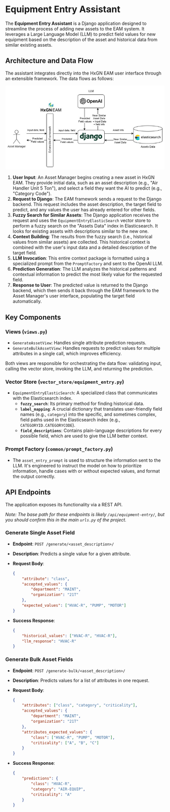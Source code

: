# Equipment Entry Assistant

The **Equipment Entry Assistant** is a Django application designed to streamline the process of adding new assets to the EAM system. It leverages a Large Language Model (LLM) to predict field values for new equipment based on the description of the asset and historical data from similar existing assets.

## Architecture and Data Flow

The assistant integrates directly into the HxGN EAM user interface through an extensible framework. The data flows as follows:

![Equipment Entry Architecture](./images/21%20Tech%20Use%20Cases-Generative%20Asset%20Creation.jpg)

1. **User Input**: An Asset Manager begins creating a new asset in HxGN EAM. They provide initial data, such as an asset description (e.g., "Air Handler Unit 5 Ton"), and select a field they want the AI to predict (e.g., "Category Code").
2. **Request to Django**: The EAM framework sends a request to the Django backend. This request includes the asset description, the target field to predict, and any values the user has already entered for other fields.
3. **Fuzzy Search for Similar Assets**: The Django application receives the request and uses the `EquipmentEntryElasticSearch` vector store to perform a fuzzy search on the "Assets Data" index in Elasticsearch. It looks for existing assets with descriptions similar to the new one.
4. **Context Building**: The results from the fuzzy search (i.e., historical values from similar assets) are collected. This historical context is combined with the user's input data and a detailed description of the target field.
5. **LLM Invocation**: This entire context package is formatted using a specialized prompt from the `PromptFactory` and sent to the OpenAI LLM.
6. **Prediction Generation**: The LLM analyzes the historical patterns and contextual information to predict the most likely value for the requested field.
7. **Response to User**: The predicted value is returned to the Django backend, which then sends it back through the EAM framework to the Asset Manager's user interface, populating the target field automatically.

## Key Components

### Views (`views.py`)

- `GenerateAssetView`: Handles single attribute prediction requests.
- `GenerateBulkAssetView`: Handles requests to predict values for multiple attributes in a single call, which improves efficiency.

Both views are responsible for orchestrating the data flow: validating input, calling the vector store, invoking the LLM, and returning the prediction.

### Vector Store (`vector_store/equipment_entry.py`)

- `EquipmentEntryElasticSearch`: A specialized class that communicates with the Elasticsearch index.
  - **`fuzzy_search`**: Its primary method for finding historical data.
  - **`label_mapping`**: A crucial dictionary that translates user-friendly field names (e.g., `category`) into the specific, and sometimes complex, field paths used in the Elasticsearch index (e.g., `CATEGORYID.CATEGORYCODE`).
  - **`field_descriptions`**: Contains plain-language descriptions for every possible field, which are used to give the LLM better context.

### Prompt Factory (`common/prompt_factory.py`)

- The `asset_entry_prompt` is used to structure the information sent to the LLM. It's engineered to instruct the model on how to prioritize information, handle cases with or without expected values, and format the output correctly.

## API Endpoints

The application exposes its functionality via a REST API.

*Note: The base path for these endpoints is likely `/api/equipment-entry/`, but you should confirm this in the main `urls.py` of the project.*

### Generate Single Asset Field

- **Endpoint**: `POST /generate/<asset_description>/`
- **Description**: Predicts a single value for a given attribute.
- **Request Body**:

    ```json
    {
        "attribute": "class",
        "accepted_values": {
            "department": "MAINT",
            "organization": "21T"
        },
        "expected_values": ["HVAC-R", "PUMP", "MOTOR"]
    }
    ```

- **Success Response**:

    ```json
    {
        "historical_values": ["HVAC-R", "HVAC-R"],
        "llm_response": "HVAC-R"
    }
    ```

### Generate Bulk Asset Fields

- **Endpoint**: `POST /generate-bulk/<asset_description>/`
- **Description**: Predicts values for a list of attributes in one request.
- **Request Body**:

    ```json
    {
        "attributes": ["class", "category", "criticality"],
        "accepted_values": {
            "department": "MAINT",
            "organization": "21T"
        },
        "attributes_expected_values": {
            "class": ["HVAC-R", "PUMP", "MOTOR"],
            "criticality": ["A", "B", "C"]
        }
    }
    ```

- **Success Response**:

    ```json
    {
        "predictions": {
            "class": "HVAC-R",
            "category": "AIR-EQUIP",
            "criticality": "A"
        }
    }
    ```